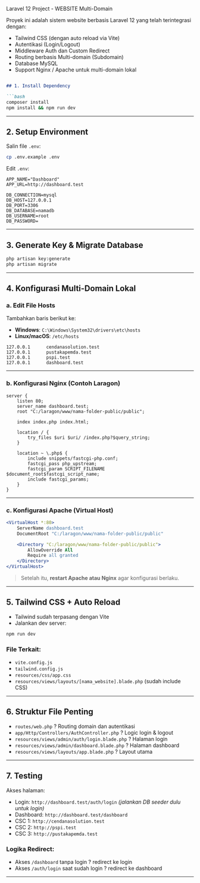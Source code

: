 



Laravel 12 Project - WEBSITE Multi-Domain

Proyek ini adalah sistem website berbasis Laravel 12 yang telah terintegrasi dengan:

- Tailwind CSS (dengan auto reload via Vite)
- Autentikasi (Login/Logout)
- Middleware Auth dan Custom Redirect
- Routing berbasis Multi-domain (Subdomain)
- Database MySQL
- Support Nginx / Apache untuk multi-domain lokal



````md

## 1. Install Dependency

```bash
composer install
npm install && npm run dev
````

---

## 2. Setup Environment

Salin file `.env`:

```bash
cp .env.example .env
```

Edit `.env`:

```env
APP_NAME="Dashboard"
APP_URL=http://dashboard.test

DB_CONNECTION=mysql
DB_HOST=127.0.0.1
DB_PORT=3306
DB_DATABASE=namadb
DB_USERNAME=root
DB_PASSWORD=
```

---

## 3. Generate Key & Migrate Database

```bash
php artisan key:generate
php artisan migrate
```

---

## 4. Konfigurasi Multi-Domain Lokal

### a. Edit File Hosts

Tambahkan baris berikut ke:

* **Windows**: `C:\Windows\System32\drivers\etc\hosts`
* **Linux/macOS**: `/etc/hosts`

```text
127.0.0.1      cendanasolution.test
127.0.0.1      pustakapemda.test
127.0.0.1      pspi.test
127.0.0.1      dashboard.test
```

---

### b. Konfigurasi Nginx (Contoh Laragon)

```nginx
server {
    listen 80;
    server_name dashboard.test;
    root "C:/laragon/www/nama-folder-public/public";

    index index.php index.html;

    location / {
        try_files $uri $uri/ /index.php?$query_string;
    }

    location ~ \.php$ {
        include snippets/fastcgi-php.conf;
        fastcgi_pass php_upstream;
        fastcgi_param SCRIPT_FILENAME $document_root$fastcgi_script_name;
        include fastcgi_params;
    }
}
```

---

### c. Konfigurasi Apache (Virtual Host)

```apache
<VirtualHost *:80>
    ServerName dashboard.test
    DocumentRoot "C:/laragon/www/nama-folder-public/public"

    <Directory "C:/laragon/www/nama-folder-public/public">
        AllowOverride All
        Require all granted
    </Directory>
</VirtualHost>
```

> Setelah itu, **restart Apache atau Nginx** agar konfigurasi berlaku.

---

## 5. Tailwind CSS + Auto Reload

* Tailwind sudah terpasang dengan Vite
* Jalankan dev server:

```bash
npm run dev
```

### File Terkait:

* `vite.config.js`
* `tailwind.config.js`
* `resources/css/app.css`
* `resources/views/layouts/[nama_website].blade.php` (sudah include CSS)

---

## 6. Struktur File Penting

* `routes/web.php` ? Routing domain dan autentikasi
* `app/Http/Controllers/AuthController.php` ? Logic login & logout
* `resources/views/admin/auth/login.blade.php` ? Halaman login
* `resources/views/admin/dashboard.blade.php` ? Halaman dashboard
* `resources/views/layouts/app.blade.php` ? Layout utama

---

## 7. Testing

Akses halaman:

* Login: `http://dashboard.test/auth/login`
  *(jalankan DB seeder dulu untuk login)*
* Dashboard: `http://dashboard.test/dashboard`
* CSC 1: `http://cendanasolution.test`
* CSC 2: `http://pspi.test`
* CSC 3: `http://pustakapemda.test`

### Logika Redirect:

* Akses `/dashboard` tanpa login ? redirect ke login
* Akses `/auth/login` saat sudah login ? redirect ke dashboard

---


